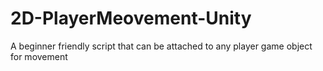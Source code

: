 # 2D-PlayerMeovement-Unity
A beginner friendly script that can be attached to any player game object for movement
